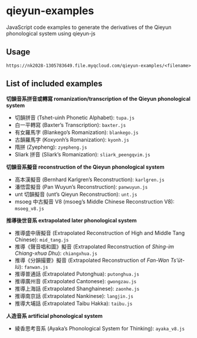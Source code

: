 # qieyun-examples

JavaScript code examples to generate the derivatives of the Qieyun phonological system using qieyun-js

## Usage

```
https://nk2028-1305783649.file.myqcloud.com/qieyun-examples/<filename>
```

## List of included examples

**切韻音系拼音或轉寫 romanization/transcription of the Qieyun phonological system**

- 切韻拼音 (Tshet-uinh Phonetic Alphabet): `tupa.js`
- 白一平轉寫 (Baxter’s Transcription): `baxter.js`
- 有女羅馬字 (Blankego’s Romanization): `blankego.js`
- 古韻羅馬字 (Koxyonh’s Romanization): `kyonh.js`
- 隋拼 (Zyepheng): `zyepheng.js`
- Sliark 拼音 (Sliark’s Romanization): `sliark_peengqvim.js`

**切韻音系擬音 reconstruction of the Qieyun phonological system**

- 高本漢擬音 (Bernhard Karlgren’s Reconstruction): `karlgren.js`
- 潘悟雲擬音 (Pan Wuyun’s Reconstruction): `panwuyun.js`
- unt 切韻擬音 (unt’s Qieyun Reconstruction): `unt.js`
- msoeg 中古擬音 V8 (msoeg’s Middle Chinese Reconstruction V8): `msoeg_v8.js`

**推導後世音系 extrapolated later phonological system**

- 推導盛中唐擬音 (Extrapolated Reconstruction of High and Middle Tang Chinese): `mid_tang.js`
- 推導《聲音唱和圖》擬音 (Extrapolated Reconstruction of _Shing-im Chiang-xhua Dhu_): `chiangxhua.js`
- 推導《分韻撮要》擬音 (Extrapolated Reconstruction of _Fan-Wan Tsʽüt-Iú_): `fanwan.js`
- 推導普通話 (Extrapolated Putonghua): `putonghua.js`
- 推導廣州音 (Extrapolated Cantonese): `gwongzau.js`
- 推導上海話 (Extrapolated Shanghainese): `zaonhe.js`
- 推導南京話 (Extrapolated Nankinese): `langjin.js`
- 推導大埔話 (Extrapolated Taibu Hakka): `taibu.js`

**人造音系 artificial phonological system**

- 綾香思考音系 (Ayaka’s Phonological System for Thinking): `ayaka_v8.js`
